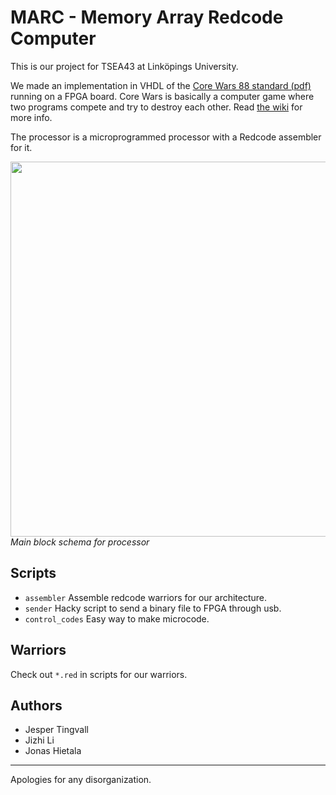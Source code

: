 ﻿MARC - Memory Array Redcode Computer
====================================

This is our project for TSEA43 at Linköpings University.

We made an implementation in VHDL of the [Core Wars 88 standard (pdf)][corewars88] running on a FPGA board. Core Wars is basically a computer game where two programs compete and try to destroy each other. Read [the wiki][corewarswiki] for more info.

The processor is a microprogrammed processor with a Redcode assembler for it.

<img src="https://raw.github.com/treeman/Digital-konstruktion/master/Report%20&%20presentation/Kopimi.png" width="600" /><br />
*Main block schema for processor*


Scripts
-------

* `assembler` Assemble redcode warriors for our architecture.
* `sender` Hacky script to send a binary file to FPGA through usb.
* `control_codes` Easy way to make microcode.


Warriors
--------

Check out `*.red` in scripts for our warriors.


Authors
-------

* Jesper Tingvall
* Jizhi Li
* Jonas Hietala

----

Apologies for any disorganization.

[corewarswiki]: http://en.wikipedia.org/wiki/Core_War "Core War"
[corewars88]: corewars.nihilists.de/redcode-icws-88.pdf "The Core Wars 88 standard"

